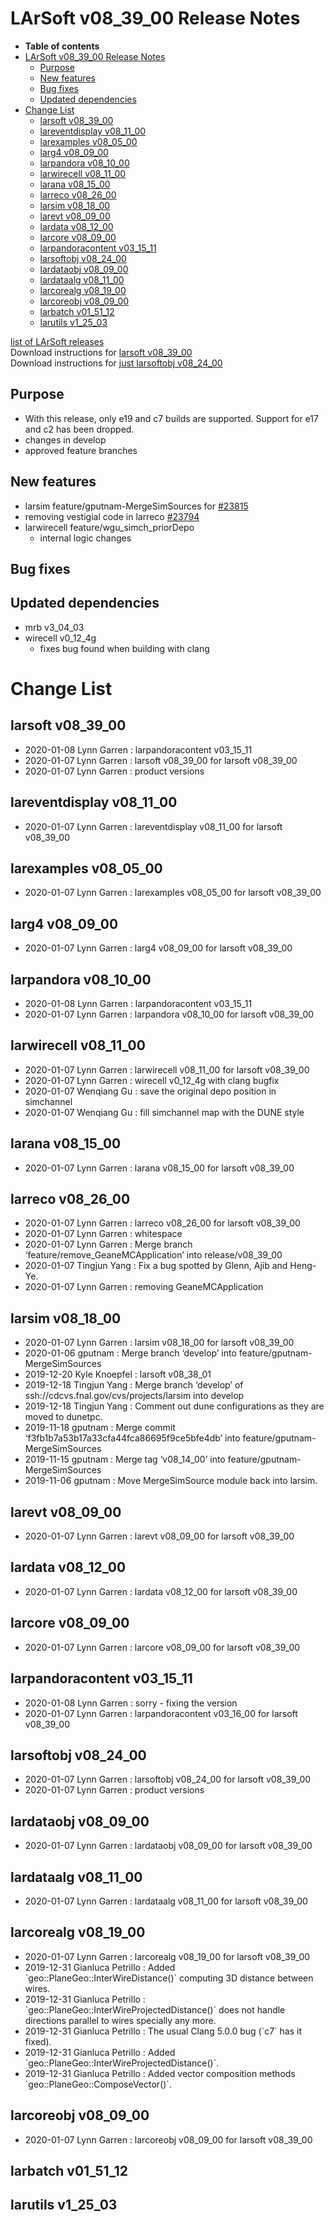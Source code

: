 LArSoft v08\_39\_00 Release Notes
======================================================================

-   **Table of contents**
-   [LArSoft v08\_39\_00 Release Notes](#LArSoft-v08_39_00-Release-Notes)
    -   [Purpose](#Purpose)
    -   [New features](#New-features)
    -   [Bug fixes](#Bug-fixes)
    -   [Updated dependencies](#Updated-dependencies)
-   [Change List](#Change-List)
    -   [larsoft v08\_39\_00](#larsoft-v08_39_00)
    -   [lareventdisplay v08\_11\_00](#lareventdisplay-v08_11_00)
    -   [larexamples v08\_05\_00](#larexamples-v08_05_00)
    -   [larg4 v08\_09\_00](#larg4-v08_09_00)
    -   [larpandora v08\_10\_00](#larpandora-v08_10_00)
    -   [larwirecell v08\_11\_00](#larwirecell-v08_11_00)
    -   [larana v08\_15\_00](#larana-v08_15_00)
    -   [larreco v08\_26\_00](#larreco-v08_26_00)
    -   [larsim v08\_18\_00](#larsim-v08_18_00)
    -   [larevt v08\_09\_00](#larevt-v08_09_00)
    -   [lardata v08\_12\_00](#lardata-v08_12_00)
    -   [larcore v08\_09\_00](#larcore-v08_09_00)
    -   [larpandoracontent v03\_15\_11](#larpandoracontent-v03_15_11)
    -   [larsoftobj v08\_24\_00](#larsoftobj-v08_24_00)
    -   [lardataobj v08\_09\_00](#lardataobj-v08_09_00)
    -   [lardataalg v08\_11\_00](#lardataalg-v08_11_00)
    -   [larcorealg v08\_19\_00](#larcorealg-v08_19_00)
    -   [larcoreobj v08\_09\_00](#larcoreobj-v08_09_00)
    -   [larbatch v01\_51\_12](#larbatch-v01_51_12)
    -   [larutils v1\_25\_03](#larutils-v1_25_03)

[list of LArSoft releases](LArSoft_release_list)\
Download instructions for [larsoft v08\_39\_00](http://scisoft.fnal.gov/scisoft/bundles/larsoft/v08_39_00/larsoft-v08_39_00.html)\
Download instructions for [just larsoftobj v08\_24\_00](http://scisoft.fnal.gov/scisoft/bundles/larsoftobj/v08_24_00/larsoftobj-v08_24_00.html)

Purpose
--------------------

-   With this release, only e19 and c7 builds are supported. Support for e17 and c2 has been dropped.
-   changes in develop
-   approved feature branches

New features
------------------------------

-   larsim feature/gputnam-MergeSimSources for [\#23815](/redmine/issues/23815 "Feature: Add MergeSimSources Back into larsim (Closed)")
-   removing vestigial code in larreco [\#23794](/redmine/issues/23794 "Necessary Maintenance: Remove vestigial code using TVirtualMC from larreco (Closed)")
-   larwirecell feature/wgu\_simch\_priorDepo
    -   internal logic changes

Bug fixes
------------------------

Updated dependencies
----------------------------------------------

-   mrb v3\_04\_03
-   wirecell v0\_12\_4g
    -   fixes bug found when building with clang

Change List
============================

larsoft v08\_39\_00
------------------------------------------

-   2020-01-08 Lynn Garren : larpandoracontent v03\_15\_11
-   2020-01-07 Lynn Garren : larsoft v08\_39\_00 for larsoft v08\_39\_00
-   2020-01-07 Lynn Garren : product versions

lareventdisplay v08\_11\_00
----------------------------------------------------------

-   2020-01-07 Lynn Garren : lareventdisplay v08\_11\_00 for larsoft v08\_39\_00

larexamples v08\_05\_00
--------------------------------------------------

-   2020-01-07 Lynn Garren : larexamples v08\_05\_00 for larsoft v08\_39\_00

larg4 v08\_09\_00
--------------------------------------

-   2020-01-07 Lynn Garren : larg4 v08\_09\_00 for larsoft v08\_39\_00

larpandora v08\_10\_00
------------------------------------------------

-   2020-01-08 Lynn Garren : larpandoracontent v03\_15\_11
-   2020-01-07 Lynn Garren : larpandora v08\_10\_00 for larsoft v08\_39\_00

larwirecell v08\_11\_00
--------------------------------------------------

-   2020-01-07 Lynn Garren : larwirecell v08\_11\_00 for larsoft v08\_39\_00
-   2020-01-07 Lynn Garren : wirecell v0\_12\_4g with clang bugfix
-   2020-01-07 Wenqiang Gu : save the original depo position in simchannel
-   2020-01-07 Wenqiang Gu : fill simchannel map with the DUNE style

larana v08\_15\_00
----------------------------------------

-   2020-01-07 Lynn Garren : larana v08\_15\_00 for larsoft v08\_39\_00

larreco v08\_26\_00
------------------------------------------

-   2020-01-07 Lynn Garren : larreco v08\_26\_00 for larsoft v08\_39\_00
-   2020-01-07 Lynn Garren : whitespace
-   2020-01-07 Lynn Garren : Merge branch ‘feature/remove\_GeaneMCApplication’ into release/v08\_39\_00
-   2020-01-07 Tingjun Yang : Fix a bug spotted by Glenn, Ajib and Heng-Ye.
-   2020-01-07 Lynn Garren : removing GeaneMCApplication

larsim v08\_18\_00
----------------------------------------

-   2020-01-07 Lynn Garren : larsim v08\_18\_00 for larsoft v08\_39\_00
-   2020-01-06 gputnam : Merge branch ‘develop’ into feature/gputnam-MergeSimSources
-   2019-12-20 Kyle Knoepfel : larsoft v08\_38\_01
-   2019-12-18 Tingjun Yang : Merge branch ‘develop’ of ssh://cdcvs.fnal.gov/cvs/projects/larsim into develop
-   2019-12-18 Tingjun Yang : Comment out dune configurations as they are moved to dunetpc.
-   2019-11-18 gputnam : Merge commit ‘f3fb1b7a53b17a33cfa44fca86695f9ce5bfe4db’ into feature/gputnam-MergeSimSources
-   2019-11-15 gputnam : Merge tag ‘v08\_14\_00’ into feature/gputnam-MergeSimSources
-   2019-11-06 gputnam : Move MergeSimSource module back into larsim.

larevt v08\_09\_00
----------------------------------------

-   2020-01-07 Lynn Garren : larevt v08\_09\_00 for larsoft v08\_39\_00

lardata v08\_12\_00
------------------------------------------

-   2020-01-07 Lynn Garren : lardata v08\_12\_00 for larsoft v08\_39\_00

larcore v08\_09\_00
------------------------------------------

-   2020-01-07 Lynn Garren : larcore v08\_09\_00 for larsoft v08\_39\_00

larpandoracontent v03\_15\_11
--------------------------------------------------------------

-   2020-01-08 Lynn Garren : sorry - fixing the version
-   2020-01-07 Lynn Garren : larpandoracontent v03\_16\_00 for larsoft v08\_39\_00

larsoftobj v08\_24\_00
------------------------------------------------

-   2020-01-07 Lynn Garren : larsoftobj v08\_24\_00 for larsoft v08\_39\_00
-   2020-01-07 Lynn Garren : product versions

lardataobj v08\_09\_00
------------------------------------------------

-   2020-01-07 Lynn Garren : lardataobj v08\_09\_00 for larsoft v08\_39\_00

lardataalg v08\_11\_00
------------------------------------------------

-   2020-01-07 Lynn Garren : lardataalg v08\_11\_00 for larsoft v08\_39\_00

larcorealg v08\_19\_00
------------------------------------------------

-   2020-01-07 Lynn Garren : larcorealg v08\_19\_00 for larsoft v08\_39\_00
-   2019-12-31 Gianluca Petrillo : Added \`geo::PlaneGeo::InterWireDistance()\` computing 3D distance between wires.
-   2019-12-31 Gianluca Petrillo : \`geo::PlaneGeo::InterWireProjectedDistance()\` does not handle directions parallel to wires specially any more.
-   2019-12-31 Gianluca Petrillo : The usual Clang 5.0.0 bug (\`c7\` has it fixed).
-   2019-12-31 Gianluca Petrillo : Added \`geo::PlaneGeo::InterWireProjectedDistance()\`.
-   2019-12-31 Gianluca Petrillo : Added vector composition methods \`geo::PlaneGeo::ComposeVector()\`.

larcoreobj v08\_09\_00
------------------------------------------------

-   2020-01-07 Lynn Garren : larcoreobj v08\_09\_00 for larsoft v08\_39\_00

larbatch v01\_51\_12
--------------------------------------------

larutils v1\_25\_03
------------------------------------------
